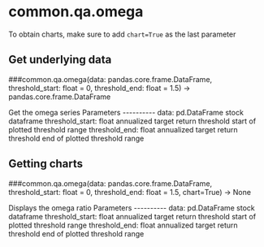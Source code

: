 # common.qa.omega

To obtain charts, make sure to add `chart=True` as the last parameter

## Get underlying data 
###common.qa.omega(data: pandas.core.frame.DataFrame, threshold_start: float = 0, threshold_end: float = 1.5) -> pandas.core.frame.DataFrame

Get the omega series
    Parameters
    ----------
    data: pd.DataFrame
        stock dataframe
    threshold_start: float
        annualized target return threshold start of plotted threshold range
    threshold_end: float
        annualized target return threshold end of plotted threshold range

## Getting charts 
###common.qa.omega(data: pandas.core.frame.DataFrame, threshold_start: float = 0, threshold_end: float = 1.5, chart=True) -> None

Displays the omega ratio
    Parameters
    ----------
    data: pd.DataFrame
        stock dataframe
    threshold_start: float
        annualized target return threshold start of plotted threshold range
    threshold_end: float
        annualized target return threshold end of plotted threshold range
